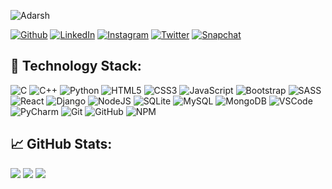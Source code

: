 ![Adarsh](https://user-images.githubusercontent.com/98210987/181611556-89049ed6-89f8-4227-9a56-872bddcfa38b.png)

[![Github](https://img.shields.io/badge/GitHub-100000?style=for-the-badge&logo=github&logoColor=white)](https://github.com/Backslash-7)
[![LinkedIn](https://img.shields.io/badge/LinkedIn-0077B5?style=for-the-badge&logo=linkedin&logoColor=white)](https://www.linkedin.com/in/adarsh-rai7/)
[![Instagram](https://img.shields.io/badge/Instagram-E4405F?style=for-the-badge&logo=instagram&logoColor=white)](https://www.instagram.com/adarshrai_7/)
[![Twitter](https://img.shields.io/badge/Twitter-1DA1F2?style=for-the-badge&logo=twitter&logoColor=white)](https://twitter.com/adarshrai_7)
[![Snapchat](https://img.shields.io/badge/Snapchat-FFFC00?style=for-the-badge&logo=snapchat&logoColor=white)](https://www.snapchat.com/add/adarshrai_7?share_id=d07C_NDWG40&locale=en-US)

## 🔗 Technology Stack:

![C](https://img.shields.io/badge/c-%2300599C.svg?style=for-the-badge&logo=c&logoColor=white)
![C++](https://img.shields.io/badge/c++-%2300599C.svg?style=for-the-badge&logo=c%2B%2B&logoColor=white)
![Python](https://img.shields.io/badge/python-3670A0?style=for-the-badge&logo=python&logoColor=ffdd54) 
![HTML5](https://img.shields.io/badge/html5-%23E34F26.svg?style=for-the-badge&logo=html5&logoColor=white)
![CSS3](https://img.shields.io/badge/css3-%231572B6.svg?style=for-the-badge&logo=css3&logoColor=white)
![JavaScript](https://img.shields.io/badge/javascript-%23323330.svg?style=for-the-badge&logo=javascript&logoColor=%23F7DF1E)
![Bootstrap](https://img.shields.io/badge/bootstrap-%23563D7C.svg?style=for-the-badge&logo=bootstrap&logoColor=white)
![SASS](https://img.shields.io/badge/SASS-hotpink.svg?style=for-the-badge&logo=SASS&logoColor=white)
![React](https://img.shields.io/badge/react-%2320232a.svg?style=for-the-badge&logo=react&logoColor=%2361DAFB)
![Django](https://img.shields.io/badge/django-%23092E20.svg?style=for-the-badge&logo=django&logoColor=white)
![NodeJS](https://img.shields.io/badge/node.js-6DA55F?style=for-the-badge&logo=node.js&logoColor=white) 
![SQLite](https://img.shields.io/badge/sqlite-%2307405e.svg?style=for-the-badge&logo=sqlite&logoColor=white) 
![MySQL](https://img.shields.io/badge/mysql-%2300f.svg?style=for-the-badge&logo=mysql&logoColor=white)
![MongoDB](https://img.shields.io/badge/MongoDB-%234ea94b.svg?style=for-the-badge&logo=mongodb&logoColor=white)
![VSCode](https://img.shields.io/badge/VSCode-0078D4?style=for-the-badge&logo=visual%20studio%20code&logoColor=white) 
![PyCharm](https://img.shields.io/badge/PyCharm-000000.svg?&style=for-the-badge&logo=PyCharm&logoColor=white) 
![Git](https://img.shields.io/badge/GIT-E44C30?style=for-the-badge&logo=git&logoColor=white) 
![GitHub](https://img.shields.io/badge/GitHub-100000?style=for-the-badge&logo=github&logoColor=white) 
![NPM](https://img.shields.io/badge/NPM-%23000000.svg?style=for-the-badge&logo=npm&logoColor=white) 




## 📈 GitHub Stats:
![](https://github-readme-stats.vercel.app/api?username=Backslash-7&theme=dark&hide_border=false&include_all_commits=false&count_private=false)
![](https://github-readme-streak-stats.herokuapp.com/?user=Backslash-7&theme=dark&hide_border=false)
![](https://github-readme-stats.vercel.app/api/top-langs/?username=Backslash-7&theme=dark&hide_border=false&include_all_commits=false&count_private=false&layout=compact)


